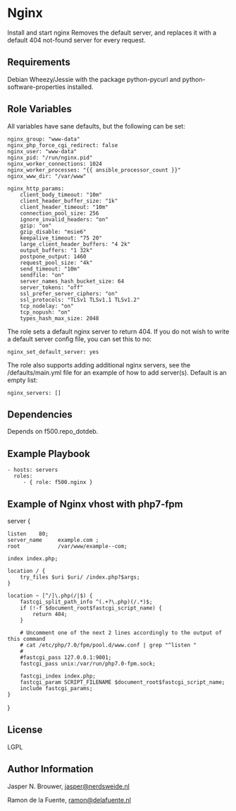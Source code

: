 Nginx
========

Install and start nginx
Removes the default server, and replaces it with a default 404 not-found server for every request.

Requirements
------------

Debian Wheezy/Jessie with the package python-pycurl and python-software-properties installed.

Role Variables
--------------

All variables have sane defaults, but the following can be set:

    nginx_group: "www-data"
    nginx_php_force_cgi_redirect: false
    nginx_user: "www-data"
    nginx_pid: "/run/nginx.pid"
    nginx_worker_connections: 1024
    nginx_worker_processes: "{{ ansible_processor_count }}"
    nginx_www_dir: "/var/www"

    nginx_http_params:
        client_body_timeout: "10m"
        client_header_buffer_size: "1k"
        client_header_timeout: "10m"
        connection_pool_size: 256
        ignore_invalid_headers: "on"
        gzip: "on"
        gzip_disable: "msie6"
        keepalive_timeout: "75 20"
        large_client_header_buffers: "4 2k"
        output_buffers: "1 32k"
        postpone_output: 1460
        request_pool_size: "4k"
        send_timeout: "10m"
        sendfile: "on"
        server_names_hash_bucket_size: 64
        server_tokens: "off"
        ssl_prefer_server_ciphers: "on"
        ssl_protocols: "TLSv1 TLSv1.1 TLSv1.2"
        tcp_nodelay: "on"
        tcp_nopush: "on"
        types_hash_max_size: 2048    

The role sets a default nginx server to return 404. If you do not wish to write a default
server config file, you can set this to no:

    nginx_set_default_server: yes

The role also supports adding additional nginx servers, see the /defaults/main.yml file
for an example of how to add server(s). Default is an empty list:

    nginx_servers: []

Dependencies
------------

Depends on f500.repo_dotdeb.

Example Playbook
-------------------------

    - hosts: servers
      roles:
         - { role: f500.nginx }

Example of Nginx vhost with php7-fpm
-------------------------------------

server {

    listen    80;
    server_name     example.com ;
    root            /var/www/example--com;

    index index.php;

    location / {
        try_files $uri $uri/ /index.php?$args;
    }
    
    location ~ [^/]\.php(/|$) {
        fastcgi_split_path_info ^(.+?\.php)(/.*)$;
        if (!-f $document_root$fastcgi_script_name) {
            return 404;
        }

        # Uncomment one of the next 2 lines accordingly to the output of this command
        # cat /etc/php/7.0/fpm/pool.d/www.conf | grep "^listen "
        #
        #fastcgi_pass 127.0.0.1:9001;
        fastcgi_pass unix:/var/run/php7.0-fpm.sock;
        
        fastcgi_index index.php;
        fastcgi_param SCRIPT_FILENAME $document_root$fastcgi_script_name;
        include fastcgi_params;
    }
}

License
-------

LGPL

Author Information
------------------

Jasper N. Brouwer, jasper@nerdsweide.nl

Ramon de la Fuente, ramon@delafuente.nl
